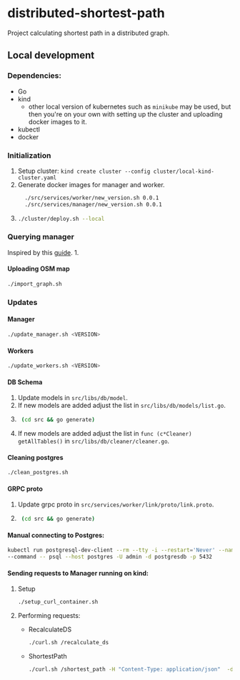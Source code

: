 # distributed-shortest-path
Project calculating shortest path in a distributed graph.

## Local development
### Dependencies:
- Go
- kind
  - other local version of kubernetes such as `minikube` may be used, but then you're on your own with setting up the cluster and uploading docker images to it.
- kubectl
- docker

### Initialization
1. Setup cluster: `kind create cluster --config cluster/local-kind-cluster.yaml`
2. Generate docker images for manager and worker.
   ```bash
     ./src/services/worker/new_version.sh 0.0.1
     ./src/services/manager/new_version.sh 0.0.1
     ```
3. ```bash
   ./cluster/deploy.sh --local
   ```

### Querying manager
Inspired by this [guide](https://dustinspecker.com/posts/using-docker-to-resolve-kubernetes-services-in-a-kind-cluster/).
1.


#### Uploading OSM map
```bash
./import_graph.sh
```

### Updates
#### Manager
```bash
./update_manager.sh <VERSION>
```
#### Workers
```bash
./update_workers.sh <VERSION>
```

#### DB Schema
1. Update models in `src/libs/db/model`.
2. If new models are added adjust the list in `src/libs/db/models/list.go`.
3. ```bash
    (cd src && go generate)
   ```
4. If new models are added adjust the list in `func (c*Cleaner) getAllTables()` in `src/libs/db/cleaner/cleaner.go`.

#### Cleaning postgres
```bash
./clean_postgres.sh
```

#### GRPC proto
1. Update grpc proto in `src/services/worker/link/proto/link.proto`.
2. ```bash
    (cd src && go generate)
    ```

#### Manual connecting to Postgres:
```bash
kubectl run postgresql-dev-client --rm --tty -i --restart='Never' --namespace postgres --image docker.io/bitnami/postgresql:14.1.0-debian-10-r80 --env="PGPASSWORD=psltest" \
--command -- psql --host postgres -U admin -d postgresdb -p 5432
```

#### Sending requests to Manager running on kind:
1. Setup
    ```bash
    ./setup_curl_container.sh
    ```
2. Performing requests:
   - RecalculateDS
        ```bash
        ./curl.sh /recalculate_ds
        ```

   - ShortestPath
        ```bash
        ./curl.sh /shortest_path -H "Content-Type: application/json"  -d '{"from":21911863, "to":21911883}'
        ```




